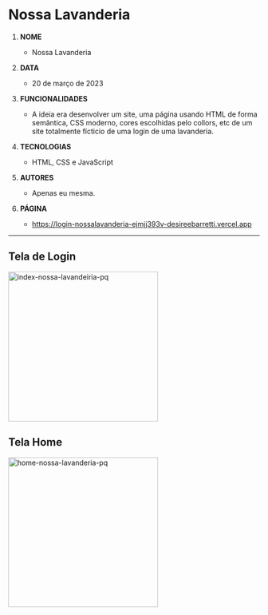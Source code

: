 # Nossa Lavanderia

1. **NOME** 
   - Nossa Lavanderia

1. **DATA** 
   - 20 de março de 2023

1. **FUNCIONALIDADES** 
   - A ideia era desenvolver um site, uma página usando HTML de forma semântica, CSS moderno, cores escolhidas pelo collors, etc de um site 
totalmente fícticio de uma login de uma lavanderia.

1. **TECNOLOGIAS** 
   - HTML, CSS e JavaScript

1. **AUTORES** 
   - Apenas eu mesma.
   
1. **PÁGINA**
   - https://login-nossalavanderia-ejmjj393v-desireebarretti.vercel.app
   
---

## Tela de Login

<img width="300" alt="index-nossa-lavandeiria-pq" src="https://user-images.githubusercontent.com/110750885/229153643-b22d7e53-b62c-4995-848d-671d46b8b67d.png">

## Tela Home

<img width="300" alt="home-nossa-lavanderia-pq" src="https://user-images.githubusercontent.com/110750885/229153824-447d033f-fc9e-4ef1-8088-612cb9edfaa9.png">
